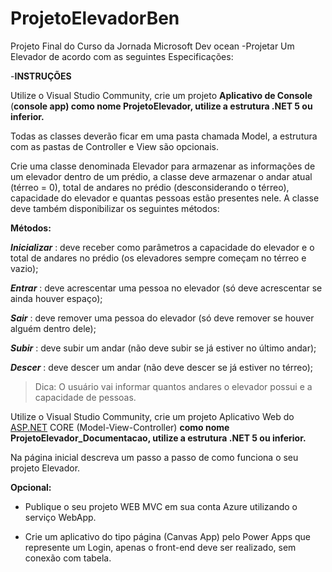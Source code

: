 # ProjetoElevadorBen
Projeto Final do Curso da Jornada Microsoft Dev ocean
-Projetar Um Elevador de acordo com as seguintes Especificações:

-**INSTRUÇÕES**

Utilize o Visual Studio Community, crie um projeto **Aplicativo de Console** (**console app) como nome ProjetoElevador, utilize a estrutura .NET 5 ou inferior.**

Todas as classes deverão ficar em uma pasta chamada Model, a estrutura com as pastas de Controller e View são opcionais.

Crie uma classe denominada Elevador para armazenar as informações de um elevador
dentro de um prédio, a classe deve armazenar o andar atual (térreo = 0), total de andares
no prédio (desconsiderando o térreo), capacidade do elevador e quantas pessoas estão
presentes nele. A classe deve também disponibilizar os seguintes métodos:

**Métodos:**

***Inicializar*** : deve receber como parâmetros a capacidade do elevador e o total de
andares no prédio (os elevadores sempre começam no térreo e vazio);

***Entrar*** : deve acrescentar uma pessoa no elevador (só deve acrescentar se ainda houver
espaço);

***Sair*** : deve remover uma pessoa do elevador (só deve remover se houver alguém
dentro dele);

***Subir*** : deve subir um andar (não deve subir se já estiver no último andar);

***Descer*** : deve descer um andar (não deve descer se já estiver no térreo);

> Dica: O usuário vai informar quantos andares o elevador possui e a capacidade de pessoas.
> 

Utilize o Visual Studio Community, crie um projeto  Aplicativo Web do [ASP.NET](http://ASP.NET) CORE (Model-View-Controller) **como nome ProjetoElevador_Documentacao, utilize a estrutura .NET 5 ou inferior.**

Na página inicial descreva um passo a passo de como funciona o seu projeto Elevador.

**Opcional:**

 - Publique o seu projeto WEB MVC em sua conta Azure utilizando o serviço WebApp.

 - Crie um aplicativo do tipo página (Canvas App) pelo Power Apps que represente um Login, apenas o front-end deve ser realizado, sem conexão com tabela.
